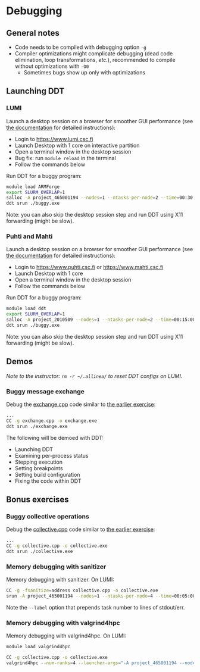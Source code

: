 # Debugging

## General notes

- Code needs to be compiled with debugging option `-g`
- Compiler optimizations might complicate debugging (dead code
  elimination, loop transformations, *etc.*), recommended to
  compile without optimizations with `-O0`
    - Sometimes bugs show up only with optimizations


## Launching DDT

### LUMI

Launch a desktop session on a browser for smoother GUI performance
(see [the documentation](https://docs.lumi-supercomputer.eu/runjobs/webui/) for detailed instructions):
* Login to https://www.lumi.csc.fi
* Launch Desktop with 1 core on interactive partition
* Open a terminal window in the desktop session
* Bug fix: run `module reload` in the terminal
* Follow the commands below

Run DDT for a buggy program:
```bash
module load ARMForge
export SLURM_OVERLAP=1
salloc -A project_465001194 --nodes=1 --ntasks-per-node=2 --time=00:30:00 --partition=debug
ddt srun ./buggy.exe
```

Note: you can also skip the desktop session step and run DDT using X11 forwarding (might be slow).

### Puhti and Mahti

Launch a desktop session on a browser for smoother GUI performance
(see [the documentation](https://docs.csc.fi/computing/webinterface/desktop/) for detailed instructions):
* Login to https://www.puhti.csc.fi or https://www.mahti.csc.fi
* Launch Desktop with 1 core
* Open a terminal window in the desktop session
* Follow the commands below

Run DDT for a buggy program:
```bash
module load ddt
export SLURM_OVERLAP=1
salloc -A project_2010509 --nodes=1 --ntasks-per-node=2 --time=00:15:00 --partition=test
ddt srun ./buggy.exe
```

Note: you can also skip the desktop session step and run DDT using X11 forwarding (might be slow).


## Demos

*Note to the instructor: `rm -r ~/.allinea/` to reset DDT configs on LUMI.*

### Buggy message exchange

Debug the [exchange.cpp](exchange.cpp) code similar to
[the earlier exercise](../message-exchange/):
```bash
...
CC -g exchange.cpp -o exchange.exe
ddt srun ./exchange.exe
```

The following will be demoed with DDT:
* Launching DDT
* Examining per-process status
* Stepping execution
* Setting breakpoints
* Setting build configuration
* Fixing the code within DDT

## Bonus exercises

### Buggy collective operations

Debug the [collective.cpp](collective.cpp) code similar to
[the earlier exercise](../collectives/):
```bash
...
CC -g collective.cpp -o collective.exe
ddt srun ./collective.exe
```

### Memory debugging with sanitizer

Memory debugging with sanitizer. On LUMI:
```bash
CC -g -fsanitize=address collective.cpp -o collective.exe
srun -A project_465001194 --nodes=1 --ntasks-per-node=4 --time=00:05:00 --partition=debug --label ./collective.exe
```

Note the `--label` option that prepends task number to lines of stdout/err.

### Memory debugging with valgrind4hpc

Memory debugging with valgrind4hpc. On LUMI:

```bash
module load valgrind4hpc

CC -g collective.cpp -o collective.exe
valgrind4hpc --num-ranks=4 --launcher-args="-A project_465001194 --nodes=1 --ntasks-per-node=4 --time=00:05:00 --partition=debug" ./collective.exe
```

